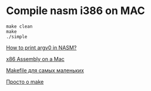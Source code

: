 Compile nasm i386 on MAC
========================


    make clean
    make
    ./simple

[How to print argv0 in NASM?](https://stackoverflow.com/questions/12678230/how-to-print-argv0-in-nasm)

[x86 Assembly on a Mac](https://stackoverflow.com/questions/5649/x86-assembly-on-a-mac/357113#357113)

[Makefile для самых маленьких](https://habr.com/ru/post/155201/)

[Просто о make](https://habr.com/ru/post/211751/)
